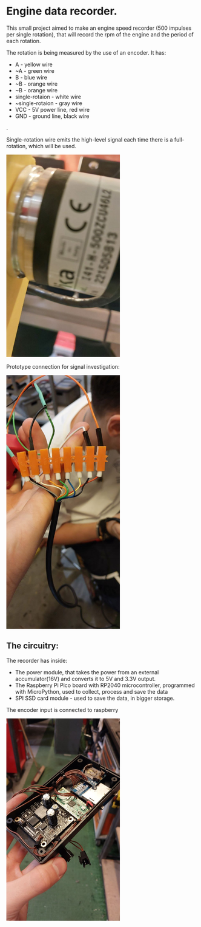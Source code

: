 <h1>Engine data recorder.</h1>

<p>This small project aimed to make an engine speed recorder (500 impulses per single rotation), that will record the rpm of the engine and the period of each rotation.</p>
<p>The rotation is being measured by the use of an encoder. It has:</p>
<ul>
  <li>A - yellow wire</li>
  <li>~A - green wire</li>
  <li>B - blue wire</li>
  <li>~B - orange wire</li>
  <li>~B - orange wire</li>
  <li>single-rotaion - white wire</li>
  <li>~single-rotaion - gray wire</li>
  <li>VCC - 5V power line, red wire</li>
  <li>GND - ground line, black wire</li>
</ul>
. 

<p>Single-rotation wire emits the high-level signal each time there is a full-rotation, which will be used.</p>
<img src="encoder.jpeg" alt="encoder image" width=300/>
<p>Prototype connection for signal investigation:</p>
<img src="cables.jpeg" alt="connector image" width=300/>
<h2>The circuitry:</h2>
<p>The recorder has inside:</p>
<ul>
  <li>The power module, that takes the power from an external accumulator(16V) and converts it to 5V and 3.3V output.</li>
  <li>The Raspberry Pi Pico board with RP2040 microcontroller, programmed with MicroPython, used to collect, process and save the data</li>
  <li>SPI SSD card module - used to save the data, in bigger storage.</li>
</ul>
<p>The encoder input is connected to raspberry</p>
<img src="circuit.jpeg" alt="connector image" width=300/>
